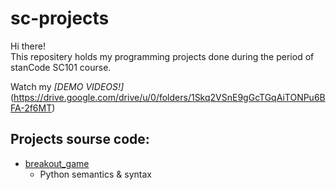 # sc-projects
Hi there!\
This repositery holds my programming projects done during the period of stanCode SC101 course.

Watch my *[DEMO VIDEOS!]*(https://drive.google.com/drive/u/0/folders/1Skq2VSnE9gGcTGqAiTONPu6BFA-2f6MT)

## Projects sourse code:
* [breakout_game](https://github.com/chenziiling/sc-projects/tree/main/stanCode_Projects/breakout_game)
  * Python semantics & syntax
 
